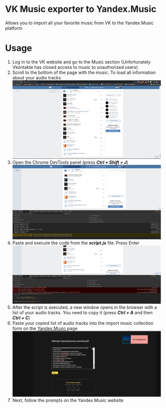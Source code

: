 # VK Music exporter to Yandex.Music

Allows you to import all your favorite music from VK to the Yandex.Music platform

# Usage

  1. Log in to the VK website and go to the Music section (Unfortunately Vkontakte has closed access to music to unauthorized users)
  2. Scroll to the bottom of the page with the music. To load all information about your audio tracks
  ![image info](./screnshots/vk_music.png)
  3. Open the Chrome DevTools panel (press ***Ctrl + Shift + J***)
  ![image info](./screnshots/dev_tools.png)
  4. Paste and execute the code from the ***script.js*** file. Press Enter
  ![image info](./screnshots/script.png)
  5. After the script is executed, a new window opens in the browser with a list of your audio tracks. You need to copy it (press ***Ctrl + A*** and then ***Ctrl + C***)
  6. Paste your copied list of audio tracks into the import music collection form on the [Yandex.Music ](https://music.yandex.ru/import) page
  ![image info](./screnshots/import_yandex.png)
  7. Next, follow the prompts on the Yandex.Music website